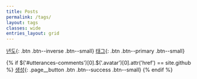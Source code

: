 ```yaml
---
title: Posts
permalink: /tags/
layout: tags
classes: wide
entries_layout: grid
---
```


[년도](../year){: .btn .btn--inverse .btn--small}
[태그](../tags){: .btn .btn--primary .btn--small}

{% if $('#utterances-comments')[0].$('.avatar')[0].attr('href') == site.github %}
    [생성](https://github.com/{{site.repository}}/new/main/_posts){: .page__button .btn .btn--success .btn--small}
{% endif %}